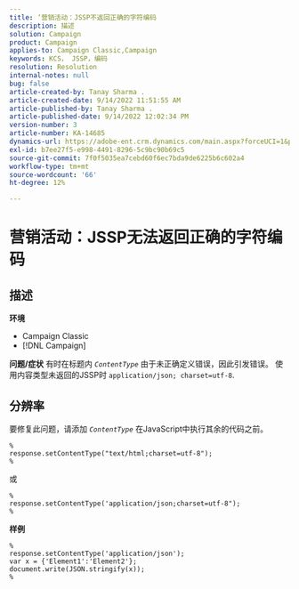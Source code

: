 ```yaml
---
title: ‘营销活动：JSSP不返回正确的字符编码
description: 描述
solution: Campaign
product: Campaign
applies-to: Campaign Classic,Campaign
keywords: KCS， JSSP，编码
resolution: Resolution
internal-notes: null
bug: false
article-created-by: Tanay Sharma .
article-created-date: 9/14/2022 11:51:55 AM
article-published-by: Tanay Sharma .
article-published-date: 9/14/2022 12:02:34 PM
version-number: 3
article-number: KA-14685
dynamics-url: https://adobe-ent.crm.dynamics.com/main.aspx?forceUCI=1&pagetype=entityrecord&etn=knowledgearticle&id=42acc49e-2334-ed11-9db1-002248086735
exl-id: b7ee27f5-e998-4491-8296-5c9bc90b69c5
source-git-commit: 7f0f5035ea7cebd60f6ec7bda9de6225b6c602a4
workflow-type: tm+mt
source-wordcount: '66'
ht-degree: 12%

---
```


# 营销活动：JSSP无法返回正确的字符编码

## 描述

<b>环境</b>
- Campaign Classic
- [!DNL Campaign]



<b>问题/症状</b>
有时在标题内 *`ContentType`* 由于未正确定义错误，因此引发错误。 使用内容类型未返回的JSSP时 `application/json; charset=utf-8`.


## 分辨率


要修复此问题，请添加 *`ContentType`* 在JavaScript中执行其余的代码之前。


```
%
response.setContentType("text/html;charset=utf-8");
%
```




或




```
%
response.setContentType('application/json;charset=utf-8");
%
```


<b>样例</b>


```
%
response.setContentType('application/json');
var x = {'Element1':'Element2'};
document.write(JSON.stringify(x));
%
```
